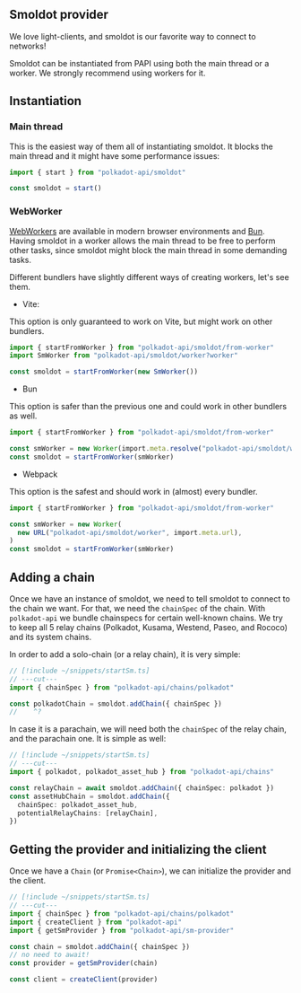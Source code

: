 ## Smoldot provider

We love light-clients, and smoldot is our favorite way to connect to networks!

Smoldot can be instantiated from PAPI using both the main thread or a worker. We strongly recommend using workers for it.

## Instantiation

### Main thread

This is the easiest way of them all of instantiating smoldot. It blocks the main thread and it might have some performance issues:

```ts
import { start } from "polkadot-api/smoldot"

const smoldot = start()
```

### WebWorker

[WebWorkers](https://developer.mozilla.org/en-US/docs/Web/API/Web_Workers_API) are available in modern browser environments and [Bun](https://bun.sh). Having smoldot in a worker allows the main thread to be free to perform other tasks, since smoldot might block the main thread in some demanding tasks.

Different bundlers have slightly different ways of creating workers, let's see them.

- Vite:

This option is only guaranteed to work on Vite, but might work on other bundlers.

```ts
import { startFromWorker } from "polkadot-api/smoldot/from-worker"
import SmWorker from "polkadot-api/smoldot/worker?worker"

const smoldot = startFromWorker(new SmWorker())
```

- Bun

This option is safer than the previous one and could work in other bundlers as well.

```ts
import { startFromWorker } from "polkadot-api/smoldot/from-worker"

const smWorker = new Worker(import.meta.resolve("polkadot-api/smoldot/worker"))
const smoldot = startFromWorker(smWorker)
```

- Webpack

This option is the safest and should work in (almost) every bundler.

```ts
import { startFromWorker } from "polkadot-api/smoldot/from-worker"

const smWorker = new Worker(
  new URL("polkadot-api/smoldot/worker", import.meta.url),
)
const smoldot = startFromWorker(smWorker)
```

## Adding a chain

Once we have an instance of smoldot, we need to tell smoldot to connect to the chain we want. For that, we need the `chainSpec` of the chain. With `polkadot-api` we bundle chainspecs for certain well-known chains. We try to keep all 5 relay chains (Polkadot, Kusama, Westend, Paseo, and Rococo) and its system chains.

In order to add a solo-chain (or a relay chain), it is very simple:

```ts twoslash
// [!include ~/snippets/startSm.ts]
// ---cut---
import { chainSpec } from "polkadot-api/chains/polkadot"

const polkadotChain = smoldot.addChain({ chainSpec })
//    ^?
```

In case it is a parachain, we will need both the `chainSpec` of the relay chain, and the parachain one. It is simple as well:

```ts twoslash
// [!include ~/snippets/startSm.ts]
// ---cut---
import { polkadot, polkadot_asset_hub } from "polkadot-api/chains"

const relayChain = await smoldot.addChain({ chainSpec: polkadot })
const assetHubChain = smoldot.addChain({
  chainSpec: polkadot_asset_hub,
  potentialRelayChains: [relayChain],
})
```

## Getting the provider and initializing the client

Once we have a `Chain` (or `Promise<Chain>`), we can initialize the provider and the client.

```ts twoslash
// [!include ~/snippets/startSm.ts]
// ---cut---
import { chainSpec } from "polkadot-api/chains/polkadot"
import { createClient } from "polkadot-api"
import { getSmProvider } from "polkadot-api/sm-provider"

const chain = smoldot.addChain({ chainSpec })
// no need to await!
const provider = getSmProvider(chain)

const client = createClient(provider)
```
